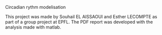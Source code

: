 Circadian rythm modelisation

This project was made by Souhail EL AISSAOUI and Esther LECOMPTE as part
of a group project at EPFL. The PDF report was developed with the analysis 
made with matlab.

